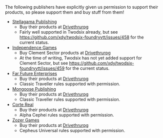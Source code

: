 The following publishers have explicitly given us permission to support their products, so please support them and buy stuff from them!

* [Stellagama Publishing](https://www.stellagamapublishing.com/)
    * Buy their products at [Drivethrurpg](https://www.drivethrurpg.com/browse/pub/9571/Stellagama-Publishing)
    * Fairly well supported in Twodsix already, but see https://github.com/xdy/twodsix-foundryvtt/issues/458 for the current status.
* [Independence Games](https://independencerpgs.com/)
    * Buy Clement Sector products at [Drivethrurpg](https://www.drivethrurpg.com/browse/pub/3565/Independence-Games/subcategory/6213_31067/Clement-Sector)
    * At the time of writing, Twodsix has not yet added support for Clement Sector, but see https://github.com/xdy/twodsix-foundryvtt/issues/459 for the current status.
* [Far Future Enterprises](https://www.farfuture.net)
    * Buy their products at [Drivethrurpg](https://www.drivethrurpg.com/en/publisher/26694/far-future-enterprises-traveller)
    * Classic Traveller rules supported with permission.
* [Mongoose Publishing](https://www.mongoosepublishing.com)
    * Buy their products at [Drivethrurpg](https://www.drivethrurpg.com/en/publisher/45/mongoose)
    * Classic Traveller rules supported with permission.
* [Corte Real](https://alphacepheirpg.com/)
    * Buy their products at [Drivethrurpg](https://www.drivethrurpg.com/en/publisher/28287/corte-real/category/50216/alpha-cephei)
    * Alpha Cephei rules supported with permission.
* [Zozer Games](https://www.paulelliottbooks.com/)
    * Buy their products at [Drivethrurpg](https://www.drivethrurpg.com/en/publisher/3743/zozer-games)
    * Cepheus Universal rules supported with permission.
